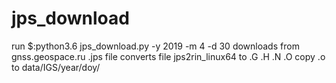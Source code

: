 # jps_download
run $:python3.6 jps_download.py -y 2019 -m 4 -d 30 downloads from gnss.geospace.ru .jps file converts file jps2rin_linux64 to .G .H .N .O copy .o to data/IGS/year/doy/
